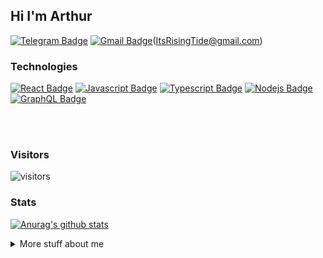 ## Hi I'm Arthur

[![Telegram Badge](https://img.shields.io/badge/-Telegram-0088CC?style=flat-square&labelColor=E2E2E2&logo=telegram&logoColor=B23121)](https://t.me/ItsRisingTide)
[![Gmail Badge](https://img.shields.io/badge/-Gmail-D44638?style=flat-square&labelColor=E2E2E2&logo=gmail&logoColor=B23121)](mailto:ItsRisingTide@gmail.com)(ItsRisingTide@gmail.com)


### Technologies

<!-- TODO: Make technologies links takes you to repositories -->

[![React Badge](https://img.shields.io/badge/-React-61DBFB?style=for-the-badge&labelColor=black&logo=react&logoColor=61DBFB)](#)
[![Javascript Badge](https://img.shields.io/badge/-Javascript-F0DB4F?style=for-the-badge&labelColor=black&logo=javascript&logoColor=F0DB4F)](#) [![Typescript Badge](https://img.shields.io/badge/-Typescript-007acc?style=for-the-badge&labelColor=black&logo=typescript&logoColor=007acc)](#)
[![Nodejs Badge](https://img.shields.io/badge/-Nodejs-3C873A?style=for-the-badge&labelColor=black&logo=node.js&logoColor=3C873A)](#) [![GraphQL Badge](https://img.shields.io/badge/-GraphQl-e535ab?style=for-the-badge&labelColor=black&logo=node.js&logoColor=e535ab)](#)

<br />
<br />

<!-- [![ReadMe Card](https://github-readme-stats.vercel.app/api/pin/?username=ItsRisingTide&repo=Food-API-app-with-react)](https://github.com/ItsRisingTide/Food-API-app-with-react) -->

### Visitors

![visitors](https://visitor-badge.glitch.me/badge?page_id=ItsRisingTide.ItsRisingTide)

### Stats

[![Anurag's github stats](https://github-readme-stats.vercel.app/api?username=ItsRisingTide&theme=tokyonight)](https://github.com/anuraghazra/github-readme-stats)

<details>
<summary>
  More stuff about me
</summary>

<br >

maybe later
